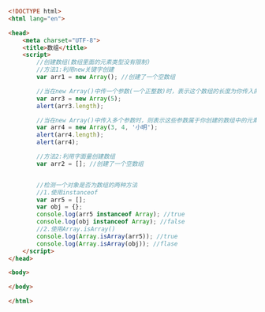 
<BlogInfo title="21.数组" author="白日梦想猿" pv=0 read_times=0 pre_cost_time=0分44秒 category="js学习" tag_list="['js学习']" create_time="2020.08.04 13:05:17" update_time="2020.08.05 16:14:55" />

```html
<!DOCTYPE html>
<html lang="en">

<head>
    <meta charset="UTF-8">
    <title>数组</title>
    <script>
        //创建数组(数组里面的元素类型没有限制)
        //方法1:利用new关键字创建 
        var arr1 = new Array(); //创建了一个空数组

        //当在new Array()中传一个参数(一个正整数)时，表示这个数组的长度为你传入的数字
        var arr3 = new Array(5);
        alert(arr3.length);

        //当在new Array()中传入多个参数时，则表示这些参数属于你创建的数组中的元素
        var arr4 = new Array(3, 4, '小明');
        alert(arr4.length);
        alert(arr4);

        //方法2:利用字面量创建数组
        var arr2 = []; //创建了一个空数组


        //检测一个对象是否为数组的两种方法
        //1.使用instanceof
        var arr5 = [];
        var obj = {};
        console.log(arr5 instanceof Array); //true
        console.log(obj instanceof Array); //false
        //2.使用Array.isArray()
        console.log(Array.isArray(arr5)); //true
        console.log(Array.isArray(obj)); //flase
    </script>
</head>

<body>

</body>

</html>
```
